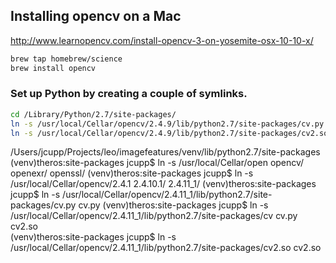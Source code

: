 


## Installing opencv on a Mac

http://www.learnopencv.com/install-opencv-3-on-yosemite-osx-10-10-x/

```bash
brew tap homebrew/science
brew install opencv
```

### Set up Python by creating a couple of symlinks.

```bash
cd /Library/Python/2.7/site-packages/
ln -s /usr/local/Cellar/opencv/2.4.9/lib/python2.7/site-packages/cv.py cv.py
ln -s /usr/local/Cellar/opencv/2.4.9/lib/python2.7/site-packages/cv2.so cv2.so
```

/Users/jcupp/Projects/leo/imagefeatures/venv/lib/python2.7/site-packages
(venv)theros:site-packages jcupp$ ln -s /usr/local/Cellar/open
opencv/  openexr/ openssl/
(venv)theros:site-packages jcupp$ ln -s /usr/local/Cellar/opencv/2.4.1
2.4.10.1/ 2.4.11_1/
(venv)theros:site-packages jcupp$ ln -s /usr/local/Cellar/opencv/2.4.11_1/lib/python2.7/site-packages/cv.py cv.py
(venv)theros:site-packages jcupp$ ln -s /usr/local/Cellar/opencv/2.4.11_1/lib/python2.7/site-packages/cv
cv.py   cv2.so  
(venv)theros:site-packages jcupp$ ln -s /usr/local/Cellar/opencv/2.4.11_1/lib/python2.7/site-packages/cv2.so cv2.so

